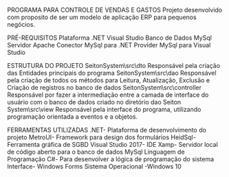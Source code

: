 PROGRAMA PARA CONTROLE DE VENDAS E GASTOS
Projeto desenvolvido com proposito de ser um modelo de aplicação ERP para pequenos negócios.

PRÉ-REQUISITOS
Plataforma .NET
Visual Studio
Banco de Dados MySql
Servidor Apache
Conector MySql para .NET
Provider MySql para Visual Studio

ESTRUTURA DO PROJETO
SeitonSystem\src\dto	Responsável pela criação das Entidades principais do programa
SeitonSystem\src\dao	Responsável pela criação de todos os métodos para Leitura, Atualização, Exclusão e Criação de registros no banco de dados
SeitonSystem\src\controller	Responsável por fazer a intermediação entre a camada de interface do usuário com o banco de dados criado no diretório dao
Seiton System\src\view	Responsável pela interface do programa, utilizando programação orientada a eventos e a objetos.

FERRAMENTAS UTILIZADAS
.NET- Plataforma de desenvolvimento do projeto 	MetroUI- Framework para design dos formulários
HeidSql- Ferramenta gráfica de SGBD	Visual Studio 2017- IDE
Xamp- Servidor local de código aberto para o banco de dados MySql	Linguagem de Programação C#- Para desenvolver a lógica de programação do sistema
Interface- Windows Forms	Sistema Operacional -Windows 10

